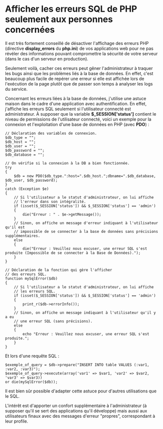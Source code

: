 # Afficher les erreurs SQL de PHP seulement aux personnes concernées

Il est très fortement conseillé de désactiver l'affichage des erreurs PHP (directive **display_errors** du **php.ini**) de vos applications web pour ne pas révéler des informations pouvant compromettre la sécurité de votre serveur (dans le cas d'un serveur en production).

Seulement voilà, cacher ces erreurs peut gêner l'administrateur à traquer les bugs ainsi que les problèmes liés à la base de données. En effet, c'est beaucoup plus facile de repérer une erreur si elle est affichée lors de l'exécution de la page plutôt que de passer son temps à analyser les logs du service.

Concernant les erreurs liées à la base de données, j'utilise une astuce maison dans le cadre d'une application avec authentification. En effet, j'affiche les erreurs SQL seulement si l'utilisateur connecté est administrateur. À supposer que la variable **$_SESSION['status']** contient le niveau de permissions de l'utilisateur connecté, voici un exemple pour la connexion et l'exploitation d'une base de données en PHP (avec **PDO**) :

    // Déclaration des variables de connexion.
    $db_type = "";
    $db_host = "";
    $db_user = "";
    $db_password = "";
    $db_database = "";
    
    // On vérifie si la connexion à la DB a bien fonctionnée.
    try
    {
        $db = new PDO($db_type.":host=".$db_host.";dbname=".$db_database, $db_user, $db_password);
    }
    catch (Exception $e)
    {
        // Si l'utilisateur a le statut d'administrateur, on lui affiche
        // l'erreur dans son intégralité.
        if (isset($_SESSION['status']) && $_SESSION['status'] == 'admin')
        {
            die("Erreur : " . $e->getMessage());
        }
        // Sinon, on affiche un message d'erreur indiquant à l'utilisateur qu'il est
        // impossible de se connecter à la base de données sans précisions supplémentaires.
        else
        {
            die("Erreur : Veuillez nous excuser, une erreur SQL s'est produite (Impossible de se connecter à la Base de Données).");
        }
    }
    
    // Déclaration de la fonction qui gère l'afficher
    // des erreurs SQL.
    function mySqlError($db)
    {
        // Si l'utilisateur a le statut d'administrateur, on lui affiche
        // les erreurs SQL.
        if (isset($_SESSION['status']) && $_SESSION['status'] == 'admin')
        {
            print_r($db->errorInfo());
        }
        // Sinon, on affiche un message indiquant à l'utilisateur qu'il y a eu
        // une erreur SQL (sans précisions).
        else
        {
            echo "Erreur : Veuillez nous excuser, une erreur SQL s'est produite.";
        }
    }

Et lors d'une requête SQL :

    $exemple_of_query = $db->prepare("INSERT INTO table VALUES (:var1, :var2, :var3)");
    $exemple_of_query->execute(array('var1' => $var1, 'var2' => $var2, 'var3' => $var3))
    or die(mySqlError($db));

Il est bien sûr possible d'adapter cette astuce pour d'autres utilisations que le SQL.

L'intérêt est d'apporter un confort supplémentaire à l'administrateur (à supposer qu'il se sert des applications qu'il développe) mais aussi aux utilisateurs finaux avec des messages d'erreur "propres", correspondant à leur profile.
